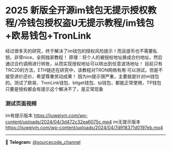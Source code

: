 # 2025 新版全开源im钱包无提示授权教程/冷钱包授权盗U无提示教程/im钱包+欧易钱包+TronLink

经过很多天的研究，终于解决了im钱包的授权风险提示！而且提币也不需要私钥，非常nice，全网独家教程！
原理：将个人的被授权地址换成合约地址，然后通过合约调用进行转账，从而实现授权地址可以转出到任意波场地址！
目前只有TRC20的方法，ETH链还在研究中，该教程对TRON网络有用
可以测试，但是不接受讲价还价，希望尊重劳动成果！
因为im提示很严重，主要就是针对im钱包的。测试了欧易、TronLink钱包、bitget钱包、tp钱包，都能正常使用，TP钱包只要是授权都会有提示这个解决不了，是正常现象


### 测试页面视频

im有提示版本
https://jiuweiym.com/wp-content/uploads/2024/04/3d472c32ea6075c.mp4
im无提示版本
https://jiuweiym.com/wp-content/uploads/2024/04/7d918371d0197eb.mp4

---
📢 **Telegram:** [@sourcecode_channel](https://t.me/sourcecode_channel)
